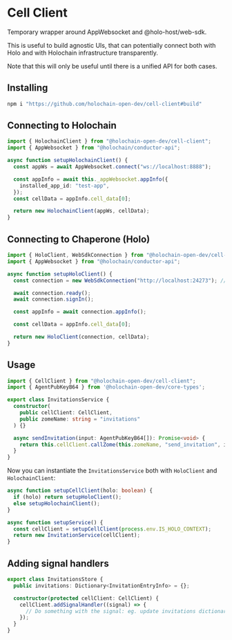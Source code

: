 # Cell Client

Temporary wrapper around AppWebsocket and @holo-host/web-sdk.

This is useful to build agnostic UIs, that can potentially connect both with Holo and with Holochain infrastructure transparently.

Note that this will only be useful until there is a unified API for both cases.

## Installing

```bash
npm i "https://github.com/holochain-open-dev/cell-client#build"
```

## Connecting to Holochain

```ts
import { HolochainClient } from "@holochain-open-dev/cell-client";
import { AppWebsocket } from "@holochain/conductor-api";

async function setupHolochainClient() {
  const appWs = await AppWebsocket.connect("ws://localhost:8888");

  const appInfo = await this._appWebsocket.appInfo({
    installed_app_id: "test-app",
  });
  const cellData = appInfo.cell_data[0];

  return new HolochainClient(appWs, cellData);
}
```

## Connecting to Chaperone (Holo)

```ts
import { HoloClient, WebSdkConnection } from "@holochain-open-dev/cell-client";
import { AppWebsocket } from "@holochain/conductor-api";

async function setupHoloClient() {
  const connection = new WebSdkConnection("http://localhost:24273"); // URL for chaperone

  await connection.ready();
  await connection.signIn();

  const appInfo = await connection.appInfo();

  const cellData = appInfo.cell_data[0];

  return new HoloClient(connection, cellData);
}
```

## Usage

```ts
import { CellClient } from "@holochain-open-dev/cell-client";
import { AgentPubKeyB64 } from '@holochain-open-dev/core-types';

export class InvitationsService {
  constructor(
    public cellClient: CellClient,
    public zomeName: string = "invitations"
  ) {}

  async sendInvitation(input: AgentPubKeyB64[]): Promise<void> {
    return this.cellClient.callZome(this.zomeName, "send_invitation", input);
  }
}
```

Now you can instantiate the `InvitationsService` both with `HoloClient` and `HolochainClient`:

```ts
async function setupCellClient(holo: boolean) {
  if (holo) return setupHoloClient();
  else setupHolochainClient();
}

async function setupService() {
  const cellClient = setupCellClient(process.env.IS_HOLO_CONTEXT);
  return new InvitationService(cellClient);
}
```

## Adding signal handlers

```ts
export class InvitationsStore {
  public invitations: Dictionary<InvitationEntryInfo> = {};

  constructor(protected cellClient: CellClient) {
    cellClient.addSignalHandler((signal) => {
      // Do something with the signal: eg. update invitations dictionary
    });
  }
}
```

